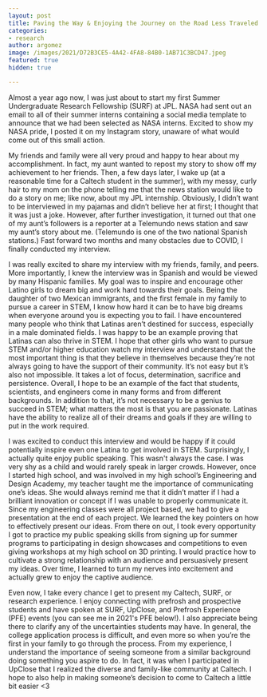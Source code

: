 ```yaml
---
layout: post
title: Paving the Way & Enjoying the Journey on the Road Less Traveled
categories:
- research
author: argomez
image: /images/2021/D72B3CE5-4A42-4FA8-84B0-1AB71C3BCD47.jpeg
featured: true
hidden: true

---
```

Almost a year ago now, I was just about to start my first Summer Undergraduate Research Fellowship  (SURF) at JPL. NASA had sent out an email to all of their summer interns containing a social media template to announce that we had been selected as NASA interns. Excited to show my NASA pride, I posted it on my Instagram story, unaware of what would come out of this small action.

My friends and family were all very proud and happy to hear about my accomplishment. In fact, my aunt wanted to repost my story to show off my achievement to her friends. Then, a few days later, I wake up (at a reasonable time for a Caltech student in the summer), with my messy, curly hair to my mom on the phone telling me that the news station would like to do a story on me; like now, about my JPL internship. Obviously, I didn’t want to be interviewed in my pajamas and didn’t believe her at first; I thought that it was just a joke. However, after further investigation, it turned out that one of my aunt’s followers is a reporter at a Telemundo news station and saw my aunt’s story about me. (Telemundo is one of the two national Spanish stations.) Fast  forward two months and many obstacles due to COVID, I finally conducted my interview.

I was really excited to share my interview with my friends, family, and peers. More importantly, I knew the interview was in Spanish and would be viewed by many Hispanic families. My goal was to inspire and encourage other Latino girls to dream big and work hard towards their goals. Being the daughter of two Mexican immigrants, and the first female in my family to pursue a career in STEM, I know how hard it can be to have big dreams when everyone around you is expecting you to fail. I have encountered many people who think that Latinas aren’t destined for success, especially in a male dominated fields. I was happy to be an example proving that Latinas can also thrive in STEM. I hope that other girls who want to pursue STEM and/or higher education watch my interview and understand that the most important thing is that they believe in themselves because they’re not always going to have the support of their community. It’s not easy but it’s also not impossible. It takes a lot of focus, determination, sacrifice and persistence. Overall, I hope to be an example of the fact that students, scientists, and engineers come in many forms and from different backgrounds. In addition to that, it’s not necessary to be a genius to succeed in STEM; what matters the most is that you are passionate. Latinas have the ability to realize all of their dreams and goals if they are willing to put in the work required.


I was excited to conduct this interview and would be happy if it could potentially inspire even one Latina to get involved in STEM. Surprisingly, I actually quite enjoy public speaking. This wasn't always the case. I was very shy as a child and would rarely speak in larger crowds. However, once I started high school, and was involved in my high school’s Engineering and Design Academy, my teacher taught me the importance of communicating one’s ideas. She would always remind me that it didn’t matter if I had a brilliant innovation or concept if I was unable to properly communicate it. Since my engineering classes were all project based, we had to give a presentation at the end of each project. We learned the key pointers on how to effectively present our ideas. From there on out, I took every opportunity I got to practice my public speaking skills from signing up for summer programs to participating in design showcases and competitions to even giving workshops at my high school on 3D printing. I would practice how to cultivate a strong relationship with an audience and persuasively present my ideas. Over time, I learned to turn my nerves into excitement and actually grew to enjoy the captive audience.

Even now, I take every chance I get to present my Caltech, SURF, or research experience. I enjoy connecting with prefrosh and prospective students and have spoken at SURF, UpClose, and Prefrosh Experience (PFE) events (you can see me in 2021's PFE below!). I also appreciate being there to clarify any of the uncertainties students may have. In general, the college application process is difficult, and even more so when you’re the first in your family to go through the process. From my experience, I understand the importance of seeing someone from a similar background doing something you aspire to do. In fact, it was when I participated in UpClose that I realized the diverse and family-like community at Caltech. I hope to also help in making someone’s decision to come to Caltech a little bit easier <3
